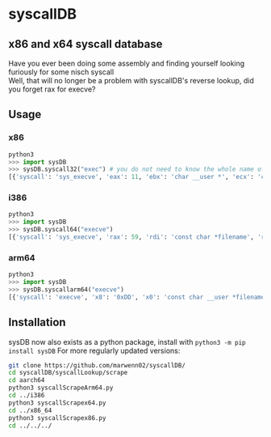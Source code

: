 # syscallDB
## x86 and x64 syscall database
Have you ever been doing some assembly and finding yourself looking furiously for some nisch syscall\
Well, that will no longer be a problem with syscallDB's reverse lookup, did you forget rax for execve?

## Usage
### x86
```py
python3
>>> import sysDB
>>> sysDB.syscall32("exec") # you do not need to know the whole name of the syscall.
[{'syscall': 'sys_execve', 'eax': 11, 'ebx': 'char __user *', 'ecx': 'char __user *__user *', 'edx': 'char __user *__user *', 'esi': 'struct pt_regs *', 'edi': ''}, {'syscall': 'sys_kexec_load', 'eax': 263, 'ebx': 'unsigned long entry', 'ecx': 'unsigned long nr_segments', 'edx': 'struct kexec_segment __user *segments', 'esi': 'unsigned long flags', 'edi': ''}]
```
### i386
```py
python3
>>> import sysDB
>>> sysDB.syscall64("execve")
[{'syscall': 'sys_execve', 'rax': 59, 'rdi': 'const char *filename', 'rsi': 'const char *const argv[]', 'rdx': 'const char *const envp[]'}, {'syscall': 'stub_execveat', 'rax': 322, 'rdi': 'int dfd', 'rsi': 'const char __user *filename', 'rdx': 'const char __user *const __user *argv', 'r10': 'const char __user *const __user *envp', 'r8': 'int flags'}]
```
### arm64
```py
python3
>>> import sysDB
>>> sysDB.syscallarm64("execve")
[{'syscall': 'execve', 'x8': '0xDD', 'x0': 'const char __user *filename', 'x1': 'const char __user *const __user *argv', 'x2': 'const char __user *const __user *envp', 'x3': '', 'x4': '', 'x5': ''}, {'syscall': 'execveat', 'x8': '0x119', 'x0': 'int dfd', 'x1': 'const char __user *filename', 'x2': 'const char __user *const __user *argv', 'x3': 'const char __user *const __user *envp', 'x4': 'int flags', 'x5': ''}]
```

## Installation
sysDB now also exists as a python package, install with
`python3 -m pip install sysDB`
For more regularly updated versions:
```sh
git clone https://github.com/marwenn02/syscallDB/
cd syscallDB/syscallLookup/scrape
cd aarch64
python3 syscallScrapeArm64.py
cd ../i386
python3 syscallScrapex64.py
cd ../x86_64
python3 syscallScrapex86.py
cd ../../../
```
